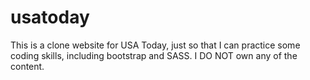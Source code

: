 # usatoday


This is a clone website for USA Today, just so that I can practice some coding skills, including bootstrap and SASS. I DO NOT own any of the content.
